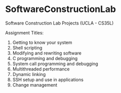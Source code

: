 # SoftwareConstructionLab
Software Construction Lab Projects (UCLA - CS35L)

Assignment Titles:
1. Getting to know your system
2. Shell scripting
3. Modifying and rewriting software
4. C programming and debugging
5. System call programming and debugging
6. Multithreaded performance
7. Dynamic linking
8. SSH setup and use in applications
9. Change management 
